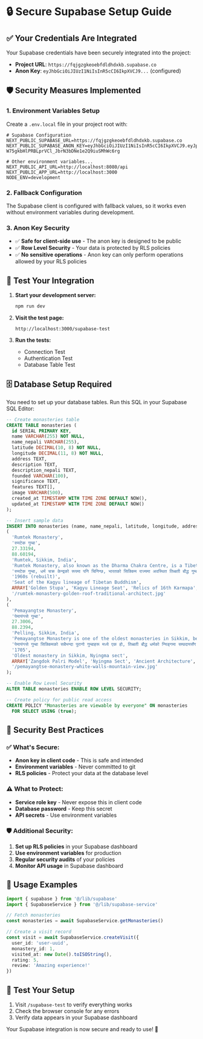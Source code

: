 # 🔒 Secure Supabase Setup Guide

## ✅ Your Credentials Are Integrated

Your Supabase credentials have been securely integrated into the project:

- **Project URL**: `https://fqjgzgkeoebfdldhdxkb.supabase.co`
- **Anon Key**: `eyJhbGciOiJIUzI1NiIsInR5cCI6IkpXVCJ9...` (configured)

## 🛡️ Security Measures Implemented

### 1. **Environment Variables Setup**
Create a `.env.local` file in your project root with:

```env
# Supabase Configuration
NEXT_PUBLIC_SUPABASE_URL=https://fqjgzgkeoebfdldhdxkb.supabase.co
NEXT_PUBLIC_SUPABASE_ANON_KEY=eyJhbGciOiJIUzI1NiIsInR5cCI6IkpXVCJ9.eyJpc3MiOiJzdXBhYmFzZSIsInJlZiI6ImZxamd6Z2tlb2ViZmRsZGhkeGtiIiwicm9sZSI6ImFub24iLCJpYXQiOjE3NTg5NTYzNTUsImV4cCI6MjA3NDUzMjM1NX0.-W75gkbHlPRBLprVCl_JbrN3bDNe1e2Q9iuSMhWc6rg

# Other environment variables...
NEXT_PUBLIC_API_URL=http://localhost:8080/api
NEXT_PUBLIC_APP_URL=http://localhost:3000
NODE_ENV=development
```

### 2. **Fallback Configuration**
The Supabase client is configured with fallback values, so it works even without environment variables during development.

### 3. **Anon Key Security**
- ✅ **Safe for client-side use** - The anon key is designed to be public
- ✅ **Row Level Security** - Your data is protected by RLS policies
- ✅ **No sensitive operations** - Anon key can only perform operations allowed by your RLS policies

## 🧪 Test Your Integration

1. **Start your development server:**
   ```bash
   npm run dev
   ```

2. **Visit the test page:**
   ```
   http://localhost:3000/supabase-test
   ```

3. **Run the tests:**
   - Connection Test
   - Authentication Test  
   - Database Table Test

## 🗄️ Database Setup Required

You need to set up your database tables. Run this SQL in your Supabase SQL Editor:

```sql
-- Create monasteries table
CREATE TABLE monasteries (
  id SERIAL PRIMARY KEY,
  name VARCHAR(255) NOT NULL,
  name_nepali VARCHAR(255),
  latitude DECIMAL(10, 8) NOT NULL,
  longitude DECIMAL(11, 8) NOT NULL,
  address TEXT,
  description TEXT,
  description_nepali TEXT,
  founded VARCHAR(100),
  significance TEXT,
  features TEXT[],
  image VARCHAR(500),
  created_at TIMESTAMP WITH TIME ZONE DEFAULT NOW(),
  updated_at TIMESTAMP WITH TIME ZONE DEFAULT NOW()
);

-- Insert sample data
INSERT INTO monasteries (name, name_nepali, latitude, longitude, address, description, description_nepali, founded, significance, features, image) VALUES
(
  'Rumtek Monastery',
  'रुमटेक गुम्बा',
  27.33194,
  88.60194,
  'Rumtek, Sikkim, India',
  'Rumtek Monastery, also known as the Dharma Chakra Centre, is a Tibetan Buddhist monastery located in the Indian state of Sikkim. It serves as the seat of the Kagyu lineage and houses the Golden Stupa containing the relics of the 16th Karmapa.',
  'रुमटेक गुम्बा, धर्म चक्र केन्द्रको रूपमा पनि चिनिन्छ, भारतको सिक्किम राज्यमा अवस्थित तिब्बती बौद्ध गुम्बा हो। यो काग्यु वंशको सिट हो र 16 औं कर्मापाको अवशेषहरू समावेश गर्ने स्वर्ण स्तूप राख्छ।',
  '1960s (rebuilt)',
  'Seat of the Kagyu lineage of Tibetan Buddhism',
  ARRAY['Golden Stupa', 'Kagyu Lineage Seat', 'Relics of 16th Karmapa', 'Traditional Architecture'],
  '/rumtek-monastery-golden-roof-traditional-architect.jpg'
),
(
  'Pemayangtse Monastery',
  'पेमायंग्त्से गुम्बा',
  27.3006,
  88.2394,
  'Pelling, Sikkim, India',
  'Pemayangtse Monastery is one of the oldest monasteries in Sikkim, belonging to the Nyingma sect of Tibetan Buddhism. It is famous for its wooden model of Zangdok Palri, the heavenly abode of Guru Padmasambhava.',
  'पेमायंग्त्से गुम्बा सिक्किमको सबैभन्दा पुरानो गुम्बाहरू मध्ये एक हो, तिब्बती बौद्ध धर्मको न्यिङ्गमा सम्प्रदायसँग सम्बन्धित। यो गुरु पद्मसम्भवको स्वर्गीय निवास जांगदोक पालरीको काठको मोडेलका लागि प्रसिद्ध छ।',
  '1705',
  'Oldest monastery in Sikkim, Nyingma sect',
  ARRAY['Zangdok Palri Model', 'Nyingma Sect', 'Ancient Architecture', 'Guru Padmasambhava'],
  '/pemayangtse-monastery-white-walls-mountain-view.jpg'
);

-- Enable Row Level Security
ALTER TABLE monasteries ENABLE ROW LEVEL SECURITY;

-- Create policy for public read access
CREATE POLICY "Monasteries are viewable by everyone" ON monasteries
  FOR SELECT USING (true);
```

## 🔐 Security Best Practices

### ✅ What's Secure:
- **Anon key in client code** - This is safe and intended
- **Environment variables** - Never committed to git
- **RLS policies** - Protect your data at the database level

### ⚠️ What to Protect:
- **Service role key** - Never expose this in client code
- **Database password** - Keep this secret
- **API secrets** - Use environment variables

### 🛡️ Additional Security:
1. **Set up RLS policies** in your Supabase dashboard
2. **Use environment variables** for production
3. **Regular security audits** of your policies
4. **Monitor API usage** in Supabase dashboard

## 🚀 Usage Examples

```typescript
import { supabase } from '@/lib/supabase'
import { SupabaseService } from '@/lib/supabase-service'

// Fetch monasteries
const monasteries = await SupabaseService.getMonasteries()

// Create a visit record
const visit = await SupabaseService.createVisit({
  user_id: 'user-uuid',
  monastery_id: 1,
  visited_at: new Date().toISOString(),
  rating: 5,
  review: 'Amazing experience!'
})
```

## 📱 Test Your Setup

1. Visit `/supabase-test` to verify everything works
2. Check the browser console for any errors
3. Verify data appears in your Supabase dashboard

Your Supabase integration is now secure and ready to use! 🎉

